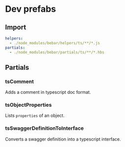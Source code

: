 
# Dev prefabs
## Import
``` yaml
helpers:
  - ./node_modules/bebar/helpers/ts/**/*.js
partials:
  - ./node_modules/bebar/partials/ts/**/*.hbs

```
## Partials

### tsComment
Adds a comment in typescript doc format.

### tsObjectProperties
Lists `properties` of an object.

### tsSwaggerDefinitionToInterface
Converts a swagger definition into a typescript interface.
